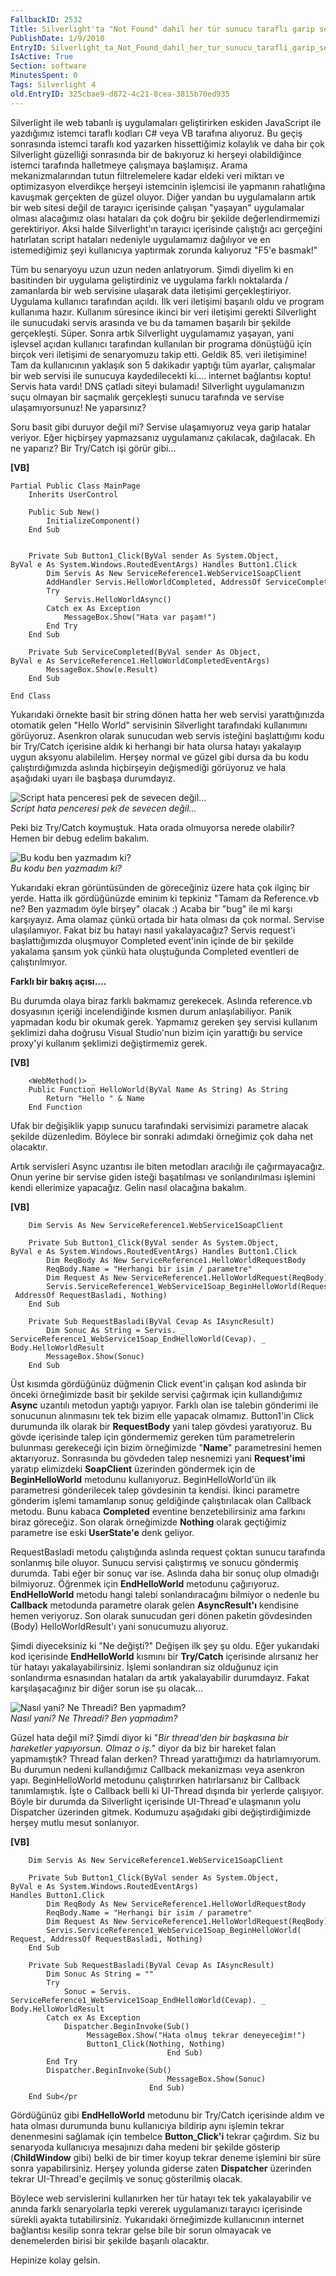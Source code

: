 ```yaml
---
FallbackID: 2532
Title: Silverlight'ta "Not Found" dahil her tür sunucu taraflı garip servis hatası nasıl yakalanır/giderilir
PublishDate: 1/9/2010
EntryID: Silverlight_ta_Not_Found_dahil_her_tur_sunucu_tarafli_garip_servis_hatasi_nasil_yakalanir_ve_giderilir
IsActive: True
Section: software
MinutesSpent: 0
Tags: Silverlight 4
old.EntryID: 325cbae9-d872-4c21-8cea-3815b70ed935
---
```

Silverlight ile web tabanlı iş uygulamaları geliştirirken eskiden
JavaScript ile yazdığımız istemci taraflı kodları C\# veya VB tarafına
alıyoruz. Bu geçiş sonrasında istemci taraflı kod yazarken hissettiğimiz
kolaylık ve daha bir çok Silverlight güzelliği sonrasında bir de
bakıyoruz ki herşeyi olabildiğince istemci tarafında halletmeye
çalışmaya başlamışız. Arama mekanizmalarından tutun filtrelemelere kadar
eldeki veri miktarı ve optimizasyon elverdikçe herşeyi istemcinin
işlemcisi ile yapmanın rahatlığına kavuşmak gerçekten de güzel oluyor.
Diğer yandan bu uygulamaların artık bir web sitesi değil de tarayıcı
içerisinde çalışan "yaşayan" uygulamalar olması alacağımız olası
hataları da çok doğru bir şekilde değerlendirmemizi gerektiriyor. Aksi
halde Silverlight'ın tarayıcı içerisinde çalıştığı acı gerçeğini
hatırlatan script hataları nedeniyle uygulamamız dağılıyor ve en
istemediğimiz şeyi kullanıcıya yaptırmak zorunda kalıyoruz "F5'e
basmak!"

Tüm bu senaryoyu uzun uzun neden anlatıyorum. Şimdi diyelim ki en
basitinden bir uygulama geliştirdiniz ve uygulama farklı noktalarda /
zamanlarda bir web servisine ulaşarak data iletişimi gerçekleştiriyor.
Uygulama kullanıcı tarafından açıldı. İlk veri iletişimi başarılı oldu
ve program kullanıma hazır. Kullanım süresince ikinci bir veri iletişimi
gerekti Silverlight ile sunucudaki servis arasında ve bu da tamamen
başarılı bir şekilde gerçekleşti. Süper. Sonra artık Silverlight
uygulamamız yaşayan, yani işlevsel açıdan kullanıcı tarafından
kullanılan bir programa dönüştüğü için birçok veri iletişimi de
senaryomuzu takip etti. Geldik 85. veri iletişimine! Tam da kullanıcının
yaklaşık son 5 dakikadır yaptığı tüm ayarlar, çalışmalar bir web servisi
ile sunucuya kaydedilecekti ki.... internet bağlantısı koptu! Servis
hata vardı! DNS çatladı siteyi bulamadı! Silverlight uygulamanızın suçu
olmayan bir saçmalık gerçekleşti sunucu tarafında ve servise
ulaşamıyorsunuz! Ne yaparsınız?

Soru basit gibi duruyor değil mi? Servise ulaşamıyoruz veya garip
hatalar veriyor. Eğer hiçbirşey yapmazsanız uygulamanız çakılacak,
dağılacak. Eh ne yaparız? Bir Try/Catch işi görür gibi...

**[VB]**

``` {style="font-family: consolas"}
Partial Public Class MainPage
    Inherits UserControl
 
    Public Sub New()
        InitializeComponent()
    End Sub
 
 
    Private Sub Button1_Click(ByVal sender As System.Object, 
ByVal e As System.Windows.RoutedEventArgs) Handles Button1.Click
        Dim Servis As New ServiceReference1.WebService1SoapClient
        AddHandler Servis.HelloWorldCompleted, AddressOf ServiceCompleted
        Try
            Servis.HelloWorldAsync()
        Catch ex As Exception
            MessageBox.Show("Hata var paşam!")
        End Try
    End Sub
 
    Private Sub ServiceCompleted(ByVal sender As Object, 
ByVal e As ServiceReference1.HelloWorldCompletedEventArgs)
        MessageBox.Show(e.Result)
    End Sub
 
End Class
```

Yukarıdaki örnekte basit bir string dönen hatta her web servisi
yarattığınızda otomatik gelen "Hello World" servisinin Silverlight
tarafındaki kullanımını görüyoruz. Asenkron olarak sunucudan web servis
isteğini başlattığımı kodu bir Try/Catch içerisine aldık ki herhangi bir
hata olursa hatayı yakalayıp uygun aksyonu alabilelim. Herşey normal ve
güzel gibi dursa da bu kodu çalıştırdığımızda aslında hiçbirşeyin
değişmediği görüyoruz ve hala aşağıdaki uyarı ile başbaşa durumdayız.

![Script hata penceresi pek de sevecen
değil...](media/Silverlight_ta_Not_Found_dahil_her_tur_sunucu_tarafli_garip_servis_hatasi_nasil_yakalanir_ve_giderilir/01092010_1.png)\
*Script hata penceresi pek de sevecen değil...*

Peki biz Try/Catch koymuştuk. Hata orada olmuyorsa nerede olabilir?
Hemen bir debug edelim bakalım.

![Bu kodu ben yazmadım
ki?](media/Silverlight_ta_Not_Found_dahil_her_tur_sunucu_tarafli_garip_servis_hatasi_nasil_yakalanir_ve_giderilir/01092010_2.png)\
*Bu kodu ben yazmadım ki?*

Yukarıdaki ekran görüntüsünden de göreceğiniz üzere hata çok ilginç bir
yerde. Hatta ilk gördüğünüzde eminim ki tepkiniz "Tamam da Reference.vb
ne? Ben yazmadım öyle birşey" olacak :) Acaba bir "bug" ile mi karşı
karşıyayız. Ama olamaz çünkü ortada bir hata olması da çok normal.
Servise ulaşılamıyor. Fakat biz bu hatayı nasıl yakalayacağız? Servis
request'i başlattığımızda oluşmuyor Completed event'inin içinde de bir
şekilde yakalama şansım yok çünkü hata oluştuğunda Completed eventleri
de çalıştırılmıyor.

**Farklı bir bakış açısı....**

Bu durumda olaya biraz farklı bakmamız gerekecek. Aslında reference.vb
dosyasının içeriği incelendiğinde kısmen durum anlaşılabiliyor. Panik
yapmadan kodu bir okumak gerek. Yapmamız gereken şey servisi kullanım
şeklimizi daha doğrusu Visual Studio'nun bizim için yarattığı bu service
proxy'yi kullanım şeklimizi değiştirmemiz gerek.

**[VB]**

``` {style="font-family: consolas"}
    <WebMethod()> _
    Public Function HelloWorld(ByVal Name As String) As String
        Return "Hello " & Name
    End Function
```

Ufak bir değişiklik yapıp sunucu tarafındaki servisimizi parametre
alacak şekilde düzenledim. Böylece bir sonraki adımdaki örneğimiz çok
daha net olacaktır.

Artık servisleri Async uzantısı ile biten metodları aracılığı ile
çağırmayacağız. Onun yerine bir servise giden isteği başatılması ve
sonlandırılması işlemini kendi ellerimize yapacağız. Gelin nasıl
olacağına bakalım.

**[VB]**

``` {style="font-family: consolas"}
    Dim Servis As New ServiceReference1.WebService1SoapClient
 
    Private Sub Button1_Click(ByVal sender As System.Object, 
ByVal e As System.Windows.RoutedEventArgs) Handles Button1.Click
        Dim ReqBody As New ServiceReference1.HelloWorldRequestBody
        ReqBody.Name = "Herhangi bir isim / parametre"
        Dim Request As New ServiceReference1.HelloWorldRequest(ReqBody)
        Servis.ServiceReference1_WebService1Soap_BeginHelloWorld(Request,
 AddressOf RequestBasladi, Nothing)
    End Sub
 
    Private Sub RequestBasladi(ByVal Cevap As IAsyncResult)
        Dim Sonuc As String = Servis. _
ServiceReference1_WebService1Soap_EndHelloWorld(Cevap). _
Body.HelloWorldResult
        MessageBox.Show(Sonuc)
    End Sub
```

Üst kısımda gördüğünüz düğmenin Click event'in çalışan kod aslında bir
önceki örneğimizde basit bir şekilde servisi çağırmak için kullandığımız
**Async** uzantılı metodun yaptığı yapıyor. Farklı olan ise talebin
gönderimi ile sonucunun alınmasını tek tek bizim elle yapacak olmamız.
Button1'in Click durumunda ilk olarak bir **RequestBody** yani talep
gövdesi yaratıyoruz. Bu gövde içerisinde talep için göndermemiz gereken
tüm parametrelerin bulunması gerekeceği için bizim örneğimizde
"**Name**" parametresini hemen aktarıyoruz. Sonrasında bu gövdeden talep
nesnemizi yani **Request'imi** yaratıp elimizdeki **SoapClient**
üzerinden göndermek için de **BeginHelloWorld** metodunu kullanıyoruz.
BeginHelloWorld'ün ilk parametresi gönderilecek talep gövdesinin ta
kendisi. İkinci parametre gönderim işlemi tamamlanıp sonuç geldiğinde
çalıştırılacak olan Callback metodu. Bunu kabaca **Completed** eventine
benzetebilirsiniz ama farkını biraz göreceğiz. Son olarak örneğimizde
**Nothing** olarak geçtiğimiz parametre ise eski **UserState'e** denk
geliyor.

RequestBasladi metodu çalıştığında aslında request çoktan sunucu
tarafında sonlanmış bile oluyor. Sunucu servisi çalıştırmış ve sonucu
göndermiş durumda. Tabi eğer bir sonuç var ise. Aslında daha bir sonuç
olup olmadığı bilmiyoruz. Öğrenmek için **EndHelloWorld** metodunu
çağırıyoruz. **EndHelloWorld** metodu hangi talebi sonlandıracağını
bilmiyor o nedenle bu **Callback** metodunda parametre olarak gelen
**AsyncResult'ı** kendisine hemen veriyoruz. Son olarak sunucudan geri
dönen paketin gövdesinden (Body) HelloWorldResult'ı yani sonucumuzu
alıyoruz.

Şimdi diyeceksiniz ki "Ne değişti?" Değişen ilk şey şu oldu. Eğer
yukarıdaki kod içerisinde **EndHelloWorld** kısmını bir **Try/Catch**
içerisinde alırsanız her tür hatayı yakalayabilirsiniz. İşlemi
sonlandıran siz olduğunuz için sonlandırma esnasından hataları da artık
yakalayabilir durumdayız. Fakat karşılaşacağınız bir diğer sorun ise şu
olacak...

![Nasıl yani? Ne Threadi? Ben
yapmadım?](media/Silverlight_ta_Not_Found_dahil_her_tur_sunucu_tarafli_garip_servis_hatasi_nasil_yakalanir_ve_giderilir/01092010_3.png)\
*Nasıl yani? Ne Threadi? Ben yapmadım?*

Güzel hata değil mi? Şimdi diyor ki "*Bir thread'den bir başkasına bir
hareketler yapıyorsun. Olmaz o iş.*" diyor da biz bir hareket falan
yapmamıştık? Thread falan derken? Thread yarattığımızı da
hatırlamıyorum. Bu durumun nedeni kullandığımız Callback mekanizması
veya asenkron yapı. BeginHelloWorld metodunu çalıştırırken hatırlarsanız
bir Callback tanımlamıştık. İşte o Callback belli ki UI-Thread dışında
bir yerlerde çalışıyor. Böyle bir durumda da Silverlight içerisinde
UI-Thread'e ulaşmanın yolu Dispatcher üzerinden gitmek. Kodumuzu
aşağıdaki gibi değiştirdiğimizde herşey mutlu mesut sonlanıyor.

**[VB]**

``` {style="font-family: consolas"}
    Dim Servis As New ServiceReference1.WebService1SoapClient
 
    Private Sub Button1_Click(ByVal sender As System.Object, 
ByVal e As System.Windows.RoutedEventArgs) 
Handles Button1.Click
        Dim ReqBody As New ServiceReference1.HelloWorldRequestBody
        ReqBody.Name = "Herhangi bir isim / parametre"
        Dim Request As New ServiceReference1.HelloWorldRequest(ReqBody)
        Servis.ServiceReference1_WebService1Soap_BeginHelloWorld(
Request, AddressOf RequestBasladi, Nothing)
    End Sub
 
    Private Sub RequestBasladi(ByVal Cevap As IAsyncResult)
        Dim Sonuc As String = ""
        Try
            Sonuc = Servis.
ServiceReference1_WebService1Soap_EndHelloWorld(Cevap). _
Body.HelloWorldResult
        Catch ex As Exception
            Dispatcher.BeginInvoke(Sub()
                 MessageBox.Show("Hata olmuş tekrar deneyeceğim!")
                 Button1_Click(Nothing, Nothing)
                                   End Sub)
        End Try
        Dispatcher.BeginInvoke(Sub()
                                   MessageBox.Show(Sonuc)
                               End Sub)
    End Sub</pr
```

Gördüğünüz gibi **EndHelloWorld** metodunu bir Try/Catch içerisinde
aldım ve hata olması durumunda bunu kullanıcıya bildirip aynı işlemin
tekrar denenmesini sağlamak için tembelce **Button\_Click'i** tekrar
çağırdım. Siz bu senaryoda kullanıcıya mesajınızı daha medeni bir
şekilde gösterip (**ChildWindow** gibi) belki de bir timer koyup tekrar
deneme işlemini bir süre sonra yapabilirsiniz. Herşey yolunda giderse
zaten **Dispatcher** üzerinden tekrar UI-Thread'e geçilmiş ve sonuç
gösterilmiş olacak.

Böylece web servislerini kullanırken her tür hatayı tek tek
yakalayabilir ve anında farklı senaryolarla tepki vererek uygulamanızı
tarayıcı içerisinde sürekli ayakta tutabilirsiniz. Yukarıdaki
örneğimizde kullanıcının internet bağlantısı kesilip sonra tekrar gelse
bile bir sorun olmayacak ve denemelerden birisi bir şekilde başarılı
olacaktır.

Hepinize kolay gelsin.


